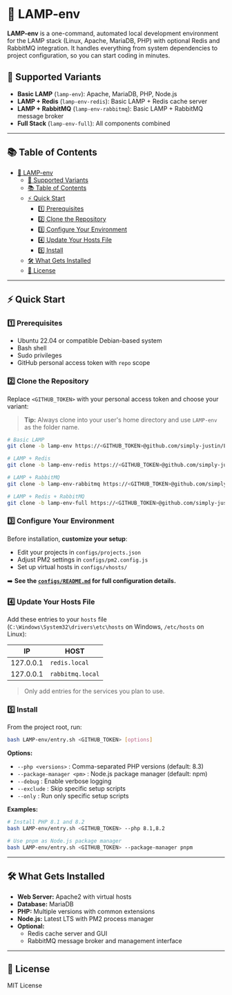 # 🚀 LAMP-env

**LAMP-env** is a one-command, automated local development environment for the LAMP stack (Linux, Apache, MariaDB, PHP) with optional Redis and RabbitMQ integration. It handles everything from system dependencies to project configuration, so you can start coding in minutes.

## 🧩 Supported Variants

- **Basic LAMP** (`lamp-env`): Apache, MariaDB, PHP, Node.js
- **LAMP + Redis** (`lamp-env-redis`): Basic LAMP + Redis cache server
- **LAMP + RabbitMQ** (`lamp-env-rabbitmq`): Basic LAMP + RabbitMQ message broker
- **Full Stack** (`lamp-env-full`): All components combined

---

## 📚 Table of Contents

- [🚀 LAMP-env](#-lamp-env)
  - [🧩 Supported Variants](#-supported-variants)
  - [📚 Table of Contents](#-table-of-contents)
  - [⚡️ Quick Start](#️-quick-start)
    - [1️⃣ Prerequisites](#1️⃣-prerequisites)
    - [2️⃣ Clone the Repository](#2️⃣-clone-the-repository)
    - [3️⃣ Configure Your Environment](#3️⃣-configure-your-environment)
    - [4️⃣ Update Your Hosts File](#4️⃣-update-your-hosts-file)
    - [5️⃣ Install](#5️⃣-install)
  - [🛠️ What Gets Installed](#️-what-gets-installed)
  - [📄 License](#-license)

---

## ⚡️ Quick Start

### 1️⃣ Prerequisites

- Ubuntu 22.04 or compatible Debian-based system
- Bash shell
- Sudo privileges
- GitHub personal access token with `repo` scope

### 2️⃣ Clone the Repository

Replace `<GITHUB_TOKEN>` with your personal access token and choose your variant:

> **Tip:** Always clone into your user's home directory and use `LAMP-env` as the folder name.

```bash
# Basic LAMP
git clone -b lamp-env https://<GITHUB_TOKEN>@github.com/simply-justin/LAMP-env.git

# LAMP + Redis
git clone -b lamp-env-redis https://<GITHUB_TOKEN>@github.com/simply-justin/LAMP-env.git

# LAMP + RabbitMQ
git clone -b lamp-env-rabbitmq https://<GITHUB_TOKEN>@github.com/simply-justin/LAMP-env.git

# LAMP + Redis + RabbitMQ
git clone -b lamp-env-full https://<GITHUB_TOKEN>@github.com/simply-justin/LAMP-env.git
```

### 3️⃣ Configure Your Environment

Before installation, **customize your setup**:

- Edit your projects in `configs/projects.json`
- Adjust PM2 settings in `configs/pm2.config.js`
- Set up virtual hosts in `configs/vhosts/`

➡️ **See the [`configs/README.md`](./configs/README.md) for full configuration details.**

### 4️⃣ Update Your Hosts File

Add these entries to your `hosts` file (`C:\Windows\System32\drivers\etc\hosts` on Windows, `/etc/hosts` on Linux):

| IP        | HOST           |
| --------- | -------------- |
| 127.0.0.1 | `redis.local`    |
| 127.0.0.1 | `rabbitmq.local` |

> Only add entries for the services you plan to use.

### 5️⃣ Install

From the project root, run:

```bash
bash LAMP-env/entry.sh <GITHUB_TOKEN> [options]
```

**Options:**

- `--php <versions>` : Comma-separated PHP versions (default: 8.3)
- `--package-manager <pm>` : Node.js package manager (default: npm)
- `--debug` : Enable verbose logging
- `--exclude` : Skip specific setup scripts
- `--only` : Run only specific setup scripts

**Examples:**

```bash
# Install PHP 8.1 and 8.2
bash LAMP-env/entry.sh <GITHUB_TOKEN> --php 8.1,8.2

# Use pnpm as Node.js package manager
bash LAMP-env/entry.sh <GITHUB_TOKEN> --package-manager pnpm
```

---

## 🛠️ What Gets Installed

- **Web Server:** Apache2 with virtual hosts
- **Database:** MariaDB
- **PHP:** Multiple versions with common extensions
- **Node.js:** Latest LTS with PM2 process manager
- **Optional:**
  - Redis cache server and GUI
  - RabbitMQ message broker and management interface

---

## 📄 License

MIT License